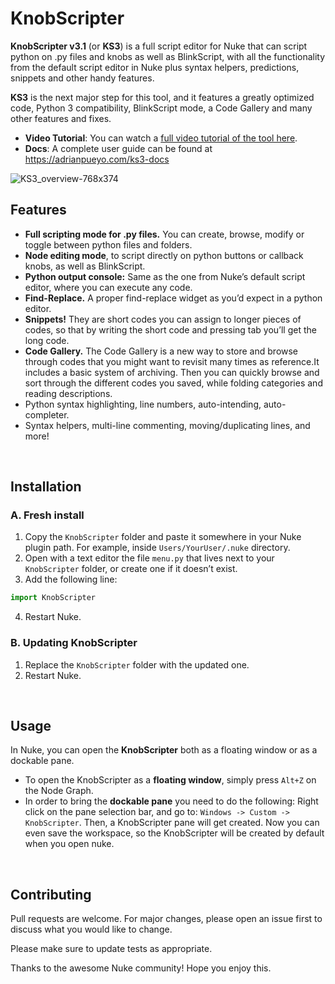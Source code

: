 # KnobScripter
**KnobScripter v3.1** (or **KS3**) is a full script editor for Nuke that can script python on .py files and knobs as well as BlinkScript, with all the functionality from the default script editor in Nuke plus syntax helpers, predictions, snippets and other handy features.
 
**KS3** is the next major step for this tool, and it features a greatly optimized code, Python 3 compatibility, BlinkScript mode, a Code Gallery and many other features and fixes.

- **Video Tutorial**: You can watch a [full video tutorial of the tool here](https://adrianpueyo.com/ks3-video).
- **Docs**: A complete user guide can be found at https://adrianpueyo.com/ks3-docs

![KS3_overview-768x374](https://user-images.githubusercontent.com/24983260/165090431-b179f3a0-8e22-4e92-b544-5d6f10e677fc.png)
<br />

## Features
- **Full scripting mode for .py files.**
You can create, browse, modify or toggle between python files and folders.
- **Node editing mode**, to script directly on python buttons or callback knobs, as well as BlinkScript.
- **Python output console:** Same as the one from Nuke’s default script editor, where you can execute any code.
- **Find-Replace.** A proper find-replace widget as you’d expect in a python editor.
- **Snippets!** They are short codes you can assign to longer pieces of codes, so that by writing the short code and pressing tab you’ll get the long code.
- **Code Gallery.**
The Code Gallery is a new way to store and browse through codes that you might want to revisit many times as reference.It includes a basic system of archiving. Then you can quickly browse and sort through the different codes you saved, while folding categories and reading descriptions.
- Python syntax highlighting, line numbers, auto-intending, auto-completer.
- Syntax helpers, multi-line commenting, moving/duplicating lines, and more!  
<br />

## Installation

### A. Fresh install
1. Copy the `KnobScripter` folder and paste it somewhere in your Nuke plugin path. For example, inside `Users/YourUser/.nuke` directory.
2. Open with a text editor the file `menu.py` that lives next to your `KnobScripter` folder, or create one if it doesn’t exist.
3. Add the following line:
```python
import KnobScripter
```
4. Restart Nuke.

### B. Updating KnobScripter
1. Replace the `KnobScripter` folder with the updated one.
2. Restart Nuke.
<br />

## Usage
In Nuke, you can open the **KnobScripter** both as a floating window or as a dockable pane.
- To open the KnobScripter as a **floating window**, simply press `Alt+Z` on the Node
Graph.
- In order to bring the **dockable pane** you need to do the following:
Right click on the pane selection bar, and go to:
`Windows -> Custom -> KnobScripter`.
Then, a KnobScripter pane will get created. Now you can even save the workspace, so the KnobScripter will be created by default when you open nuke.
<br />

## Contributing
Pull requests are welcome. For major changes, please open an issue first to discuss what you would like to change.

Please make sure to update tests as appropriate.

Thanks to the awesome Nuke community! Hope you enjoy this.

